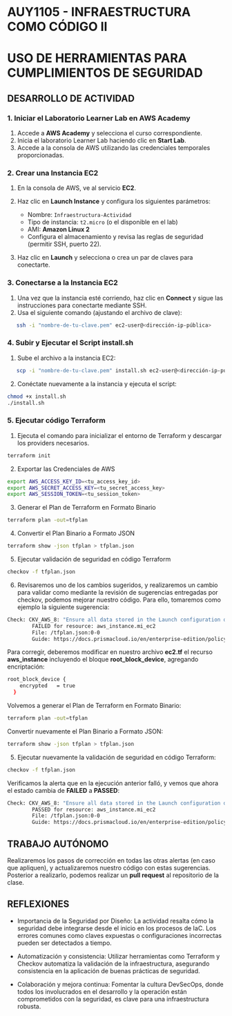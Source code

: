 # AUY1105 - INFRAESTRUCTURA COMO CÓDIGO II

# USO DE HERRAMIENTAS PARA CUMPLIMIENTOS DE SEGURIDAD

## DESARROLLO DE ACTIVIDAD

### 1. Iniciar el Laboratorio Learner Lab en AWS Academy

1. Accede a **AWS Academy** y selecciona el curso correspondiente.  
2. Inicia el laboratorio Learner Lab haciendo clic en **Start Lab**.  
3. Accede a la consola de AWS utilizando las credenciales temporales proporcionadas.

### 2. Crear una Instancia EC2

1. En la consola de AWS, ve al servicio **EC2**.  
2. Haz clic en **Launch Instance** y configura los siguientes parámetros:
   - Nombre: `Infraestructura-Actividad`
   - Tipo de instancia: `t2.micro` (o el disponible en el lab)
   - AMI: **Amazon Linux 2**
   - Configura el almacenamiento y revisa las reglas de seguridad (permitir SSH, puerto 22).  

3. Haz clic en **Launch** y selecciona o crea un par de claves para conectarte.

### 3. Conectarse a la Instancia EC2

1. Una vez que la instancia esté corriendo, haz clic en **Connect** y sigue las instrucciones para conectarte mediante SSH.  
2. Usa el siguiente comando (ajustando el archivo de clave):

```bash
   ssh -i "nombre-de-tu-clave.pem" ec2-user@<dirección-ip-pública>
```

### 4. Subir y Ejecutar el Script install.sh
1. Sube el archivo a la instancia EC2:

```bash
   scp -i "nombre-de-tu-clave.pem" install.sh ec2-user@<dirección-ip-pública>:~
```

2. Conéctate nuevamente a la instancia y ejecuta el script:

```bash
chmod +x install.sh
./install.sh
```

### 5. Ejecutar código Terraform

1. Ejecuta el comando para inicializar el entorno de Terraform y descargar los providers necesarios.

```bash
terraform init
```

2. Exportar las Credenciales de AWS 
```bash
export AWS_ACCESS_KEY_ID=<tu_access_key_id>
export AWS_SECRET_ACCESS_KEY=<tu_secret_access_key>
export AWS_SESSION_TOKEN=<tu_session_token>
```

3. Generar el Plan de Terraform en Formato Binario
```bash
terraform plan -out=tfplan
```

4. Convertir el Plan Binario a Formato JSON
```bash
terraform show -json tfplan > tfplan.json
```

5. Ejecutar validación de seguridad en código Terraform
```bash
checkov -f tfplan.json
```

6. Revisaremos uno de los cambios sugeridos, y realizaremos un cambio para validar como mediante la revisión de sugerencias entregadas por checkov, podemos mejorar nuestro código. Para ello, tomaremos como ejemplo la siguiente sugerencia:

```bash
Check: CKV_AWS_8: "Ensure all data stored in the Launch configuration or instance Elastic Blocks Store is securely encrypted"
        FAILED for resource: aws_instance.mi_ec2
        File: /tfplan.json:0-0
        Guide: https://docs.prismacloud.io/en/enterprise-edition/policy-reference/aws-policies/aws-general-policies/general-13
```

Para corregir, deberemos modificar en nuestro archivo **ec2.tf** el recurso **aws_instance** incluyendo el bloque **root_block_device**, agregando encriptación:

```bash
root_block_device {    
    encrypted   = true
  }
```

Volvemos a generar el Plan de Terraform en Formato Binario:

```bash
terraform plan -out=tfplan
```

Convertir nuevamente el Plan Binario a Formato JSON:

```bash
terraform show -json tfplan > tfplan.json
```

5. Ejecutar nuevamente la validación de seguridad en código Terraform:

```bash
checkov -f tfplan.json
```

Verificamos la alerta que en la ejecución anterior falló, y vemos que ahora el estado cambia de **FAILED** a **PASSED**:

```bash
Check: CKV_AWS_8: "Ensure all data stored in the Launch configuration or instance Elastic Blocks Store is securely encrypted"
        PASSED for resource: aws_instance.mi_ec2
        File: /tfplan.json:0-0
        Guide: https://docs.prismacloud.io/en/enterprise-edition/policy-reference/aws-policies/aws-general-policies/general-13
```

## TRABAJO AUTÓNOMO

Realizaremos los pasos de corrección en todas las otras alertas (en caso que apliquen), y actualizaremos nuestro código con estas sugerencias. Posterior a realizarlo, podemos realizar un **pull request** al repositorio de la clase.

## REFLEXIONES

- Importancia de la Seguridad por Diseño: La actividad resalta cómo la seguridad debe integrarse desde el inicio en los procesos de IaC. Los errores comunes como claves expuestas o configuraciones incorrectas pueden ser detectados a tiempo.

- Automatización y consistencia: Utilizar herramientas como Terraform y Checkov automatiza la validación de la infraestructura, asegurando consistencia en la aplicación de buenas prácticas de seguridad.

- Colaboración y mejora continua: Fomentar la cultura DevSecOps, donde todos los involucrados en el desarrollo y la operación están comprometidos con la seguridad, es clave para una infraestructura robusta.